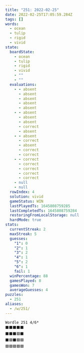 ```yaml
---
title: "251: 2022-02-25"
date: 2022-02-25T17:05:59.284Z
tags: []
words:
  - ocean
  - tulip
  - rigid
  - vivid
state:
  boardState:
    - ocean
    - tulip
    - rigid
    - vivid
    - ""
    - ""
  evaluations:
    - - absent
      - absent
      - absent
      - absent
      - absent
    - - absent
      - absent
      - absent
      - correct
      - absent
    - - absent
      - correct
      - absent
      - correct
      - correct
    - - correct
      - correct
      - correct
      - correct
      - correct
    - null
    - null
  rowIndex: 4
  solution: vivid
  gameStatus: WIN
  lastPlayedTs: 1645808759285
  lastCompletedTs: 1645808759284
  restoringFromLocalStorage: null
  hardMode: true
stats:
  currentStreak: 2
  maxStreak: 5
  guesses:
    "1": 0
    "2": 1
    "3": 2
    "4": 1
    "5": 2
    "6": 1
    fail: 1
  winPercentage: 88
  gamesPlayed: 8
  gamesWon: 7
  averageGuesses: 4
puzzles:
  - 251
aliases:
  - /w/251/
---
```


<!-- more -->

```
Wordle 251 4/6*
⬛⬛⬛⬛⬛
⬛⬛⬛🟩⬛
⬛🟩⬛🟩🟩
🟩🟩🟩🟩🟩
```
